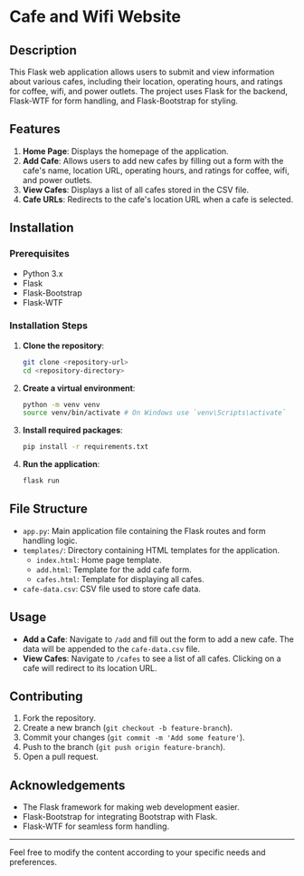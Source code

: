 # Cafe and Wifi Website

## Description
This Flask web application allows users to submit and view information about various cafes, including their location, operating hours, and ratings for coffee, wifi, and power outlets. The project uses Flask for the backend, Flask-WTF for form handling, and Flask-Bootstrap for styling.

## Features
1. **Home Page**: Displays the homepage of the application.
2. **Add Cafe**: Allows users to add new cafes by filling out a form with the cafe's name, location URL, operating hours, and ratings for coffee, wifi, and power outlets.
3. **View Cafes**: Displays a list of all cafes stored in the CSV file.
4. **Cafe URLs**: Redirects to the cafe's location URL when a cafe is selected.

## Installation

### Prerequisites
- Python 3.x
- Flask
- Flask-Bootstrap
- Flask-WTF

### Installation Steps
1. **Clone the repository**:
    ```bash
    git clone <repository-url>
    cd <repository-directory>
    ```

2. **Create a virtual environment**:
    ```bash
    python -m venv venv
    source venv/bin/activate # On Windows use `venv\Scripts\activate`
    ```

3. **Install required packages**:
    ```bash
    pip install -r requirements.txt
    ```

4. **Run the application**:
    ```bash
    flask run
    ```

## File Structure
- `app.py`: Main application file containing the Flask routes and form handling logic.
- `templates/`: Directory containing HTML templates for the application.
  - `index.html`: Home page template.
  - `add.html`: Template for the add cafe form.
  - `cafes.html`: Template for displaying all cafes.
- `cafe-data.csv`: CSV file used to store cafe data.

## Usage
- **Add a Cafe**: Navigate to `/add` and fill out the form to add a new cafe. The data will be appended to the `cafe-data.csv` file.
- **View Cafes**: Navigate to `/cafes` to see a list of all cafes. Clicking on a cafe will redirect to its location URL.

## Contributing
1. Fork the repository.
2. Create a new branch (`git checkout -b feature-branch`).
3. Commit your changes (`git commit -m 'Add some feature'`).
4. Push to the branch (`git push origin feature-branch`).
5. Open a pull request.

## Acknowledgements
- The Flask framework for making web development easier.
- Flask-Bootstrap for integrating Bootstrap with Flask.
- Flask-WTF for seamless form handling.

---

Feel free to modify the content according to your specific needs and preferences.
